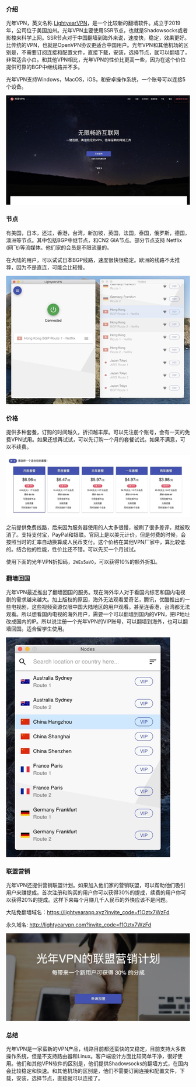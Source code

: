 
### 介绍 

光年VPN，英文名称 [LightyearVPN](http://lightyearapp.xyz)，是一个比较新的翻墙软件。成立于2019年，公司位于美国加州。光年VPN主要使用SSR节点，也就是Shadowsocks或者影梭来科学上网。SSR节点对于中国翻墙到海外来说，速度快，稳定，效果更好。比传统的VPN，也就是OpenVPN协议更适合中国用户。光年VPN和其他机场的区别是，不需要订阅连接和配置文件，直接下载，安装，选择节点，就可以翻墙了，非常适合小白。和其他VPN相比，光年VPN的性价比更高一些，因为在这个价位提供可靠的BGP中继线路并不多。

光年VPN支持Windows，MacOS，iOS，和安卓操作系统，一个账号可以连接5个设备。

![光年VPN](/assets/blog/lightyearvpn/home.jpg)

### 节点

有美国，日本，还过，香港，台湾，新加坡，英国，法国，泰国，俄罗斯，德国，澳洲等节点。其中包括BGP中继节点，和CN2 GIA节点。部分节点支持 Netflix (网飞)等流媒体。他们家的会员是不限流量的。

在大陆的用户，可以试试日本BGP线路，速度很快很稳定。欧洲的线路不太推荐，因为不是直连，可能会比较慢。

![光年VPN应用](/assets/blog/lightyearvpn/app.jpg)

### 价格

提供多种套餐，订购的时间越久，折扣越丰厚。可以先注册个账号，会有一天的免费VPN试用。如果还想再试试，可以先订购一个月的套餐试试。如果不满意，可以不续费。

![光年VPN计划](/assets/blog/lightyearvpn/plans.jpg)

之前提供免费线路，后来因为服务器使用的人太多很慢，被刷了很多差评，就被取消了。支持支付宝，PayPal和银联。官网上是以美元计价，但是付费的时候，会按照当时的汇率自动换算成人民币支付。这个价格在其他VPN厂家中，算比较低的。结合他的性能，性价比还不错。可以先买一个月试试。

使用下面的光年VPN折扣码，`2WEs5aVO`，可以获得10%的额外折扣。

### 翻墙回国

光年VPN最近推出了翻墙回国的服务。现在海外华人对于看国内综艺和国内电视剧的需求越来越大。加上版权的原因，海外无法观看爱奇艺，腾讯，优酷推出的一些电视剧，这些视频资源仅限中国大陆地区的用户观看。甚至连香港，台湾都无法观看。所以想看国内电视的海外用户，需要一个可以翻墙到国内的VPN，把IP地址改成国内的IP。所以说注册一个光年VPN的VIP账号，可以翻墙到海外，也可以翻墙回国。适合留学生使用。

![光年VPN翻墙回国](/assets/blog/lightyearvpn/lightyearvpn.jpg)

### 联盟营销

光年VPN还提供营销联盟计划。如果加入他们家的营销联盟，可以帮助他们吸引用户来赚提成。首次注册和购买的用户你可以获得30%的提成，续费的用户你可以获得20%的提成。这样下来每个月赚几千人民币的外快应该不是问题。

大陆免翻墙域名：https://lightyearapp.xyz?invite_code=f1Oztx7WzFd

永久域名: http://lightyearvpn.com?invite_code=f1Oztx7WzFd

![光年VPN联盟营销](/assets/blog/lightyearvpn/aff.jpg)

### 总结
光年VPN是一家蛮新的VPN产品，线路目前都还蛮快的又稳定，目前支持大多数操作系统，但是不支持路由器和Linux。客户端设计方面比较简单干净，很好使用。他们和其他VPN软件的区别是，他们提供Shadowsocks的翻墙方式，在国内会比较稳定和快速。和其他机场的区别是，他们不需要订阅连接和配置文件，下载，安装，选择节点，直接就可以连接了。
